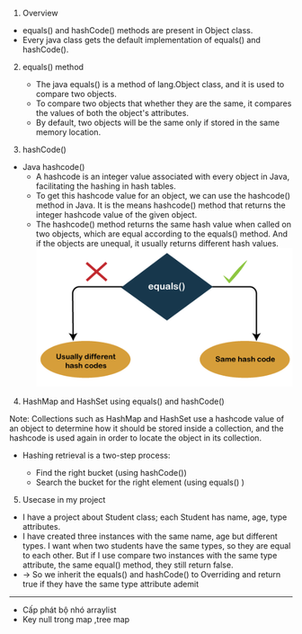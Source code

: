 1. Overview
- equals() and hashCode() methods are present in Object class.
- Every java class gets the default implementation of equals() and hashCode().

2. equals() method
   - The java equals() is a method of lang.Object class, and it is used to compare two objects.
   - To compare two objects that whether they are the same, it compares the values of both the object's attributes.
   - By default, two objects will be the same only if stored in the same memory location.

3. hashCode()
- Java hashcode()
  - A hashcode is an integer value associated with every object in Java, facilitating the hashing in hash tables.
  - To get this hashcode value for an object, we can use the hashcode() method in Java. It is the means hashcode() method that returns the integer hashcode value of the given object.
  - The hashcode() method returns the same hash value when called on two objects, which are equal according to the equals() method. And if the objects are unequal, it usually returns different hash values.
![img_5.png](../img_5.png)


4. HashMap and HashSet using equals() and hashCode()

Note: Collections such as HashMap and HashSet use a hashcode value of an object to determine how it should be stored inside a collection, and the hashcode is used again in order to locate the object in its collection.
- Hashing retrieval is a two-step process:

  - Find the right bucket (using hashCode())
  - Search the bucket for the right element (using equals() )
5. Usecase in my project
- I have a project about Student class; each Student has name, age, type attributes.
- I have created three instances with the same name, age but different types. I want when two students have the same types, so they are equal to each other.
But if I use compare two instances with the same type attribute, the same equal() method, they still return false.
- -> So we inherit the equals() and hashCode() to Overriding and return true if they have the same type attribute 
ademit

------
- Cấp phát bộ nhó arraylist
- Key null trong map ,tree map 